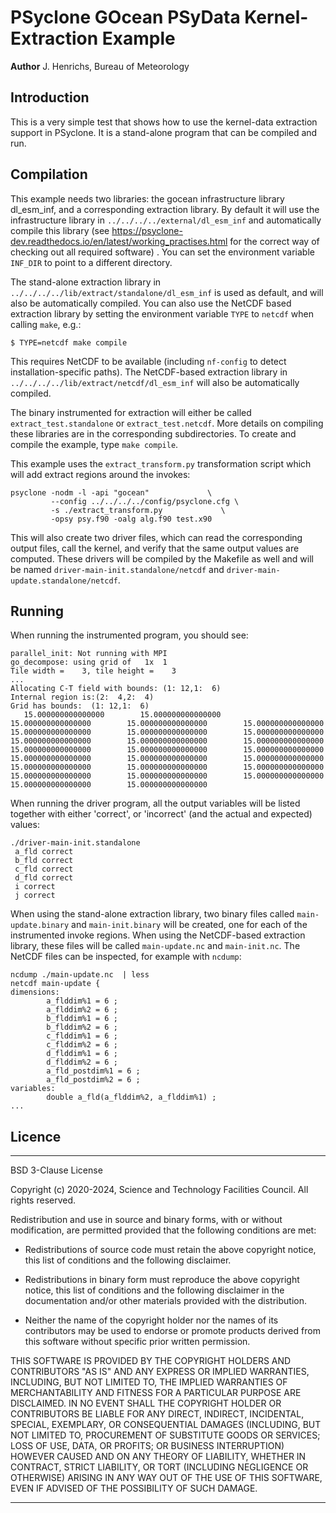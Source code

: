 # PSyclone GOcean PSyData Kernel-Extraction Example

**Author** J. Henrichs, Bureau of Meteorology

## Introduction

This is a very simple test that shows how to use the kernel-data extraction
support in PSyclone. It is a stand-alone program that can be compiled
and run.

## Compilation
This example needs two libraries: the gocean infrastructure library
dl_esm_inf, and a corresponding extraction library. By default
it will use the infrastructure library in ``../../../../external/dl_esm_inf``
and automatically compile this library
(see https://psyclone-dev.readthedocs.io/en/latest/working_practises.html
for the correct way of checking out all required software) . You can set
the environment variable ``INF_DIR`` to point to a different directory.

The stand-alone extraction library in
``../../../../lib/extract/standalone/dl_esm_inf`` is used as default, and
will also be automatically compiled. You can also use the NetCDF based
extraction library by setting the environment variable `TYPE` to `netcdf`
when calling `make`, e.g.:

    $ TYPE=netcdf make compile

This requires NetCDF to be available (including ``nf-config`` to detect
installation-specific paths). The NetCDF-based extraction library in
``../../../../lib/extract/netcdf/dl_esm_inf``
will also be automatically compiled.

The binary  instrumented for extraction will either be called
``extract_test.standalone`` or ``extract_test.netcdf``.
More details on compiling these libraries are in the corresponding
subdirectories. To create and compile the example, type ``make compile``.

This example uses the ``extract_transform.py`` transformation script
which will add extract regions around the invokes:
```
psyclone -nodm -l -api "gocean"             \
         --config ../../../../config/psyclone.cfg \
         -s ./extract_transform.py             \
         -opsy psy.f90 -oalg alg.f90 test.x90
```

This will also create two driver files, which can read the corresponding
output files, call the kernel, and verify that the same output values are
computed. These drivers will be compiled by the Makefile as well and will
be named ``driver-main-init.standalone/netcdf`` and
``driver-main-update.standalone/netcdf``.


## Running
When running the instrumented program, you should see:
```
parallel_init: Not running with MPI
go_decompose: using grid of   1x  1
Tile width =    3, tile height =    3
...
Allocating C-T field with bounds: (1: 12,1:  6)
Internal region is:(2:  4,2:  4)
Grid has bounds:  (1: 12,1:  6)
   15.000000000000000        15.000000000000000        15.000000000000000        15.000000000000000        15.000000000000000        15.000000000000000        15.000000000000000        15.000000000000000        15.000000000000000        15.000000000000000        15.000000000000000        15.000000000000000        15.000000000000000        15.000000000000000        15.000000000000000        15.000000000000000        15.000000000000000        15.000000000000000        15.000000000000000        15.000000000000000        15.000000000000000        15.000000000000000        15.000000000000000        15.000000000000000        15.000000000000000     
```

When running the driver program, all the output variables will be listed
together with either 'correct', or 'incorrect' (and the actual and
expected) values:
```
./driver-main-init.standalone
 a_fld correct
 b_fld correct
 c_fld correct
 d_fld correct
 i correct
 j correct
```

When using the stand-alone extraction library, two binary files called
``main-update.binary`` and ``main-init.binary`` will be created, one for
each of the instrumented invoke regions. When using the NetCDF-based
extraction library, these files will be called ``main-update.nc`` and
``main-init.nc``. The NetCDF files can be inspected, for example with
``ncdump``:

    ncdump ./main-update.nc  | less
    netcdf main-update {
    dimensions:
            a_flddim%1 = 6 ;
            a_flddim%2 = 6 ;
            b_flddim%1 = 6 ;
            b_flddim%2 = 6 ;
            c_flddim%1 = 6 ;
            c_flddim%2 = 6 ;
            d_flddim%1 = 6 ;
            d_flddim%2 = 6 ;
            a_fld_postdim%1 = 6 ;
            a_fld_postdim%2 = 6 ;
    variables:
            double a_fld(a_flddim%2, a_flddim%1) ;
    ...


## Licence

-----------------------------------------------------------------------------

BSD 3-Clause License

Copyright (c) 2020-2024, Science and Technology Facilities Council.
All rights reserved.

Redistribution and use in source and binary forms, with or without
modification, are permitted provided that the following conditions are met:

* Redistributions of source code must retain the above copyright notice, this
  list of conditions and the following disclaimer.

* Redistributions in binary form must reproduce the above copyright notice,
  this list of conditions and the following disclaimer in the documentation
  and/or other materials provided with the distribution.

* Neither the name of the copyright holder nor the names of its
  contributors may be used to endorse or promote products derived from
  this software without specific prior written permission.

THIS SOFTWARE IS PROVIDED BY THE COPYRIGHT HOLDERS AND CONTRIBUTORS
"AS IS" AND ANY EXPRESS OR IMPLIED WARRANTIES, INCLUDING, BUT NOT
LIMITED TO, THE IMPLIED WARRANTIES OF MERCHANTABILITY AND FITNESS
FOR A PARTICULAR PURPOSE ARE DISCLAIMED. IN NO EVENT SHALL THE
COPYRIGHT HOLDER OR CONTRIBUTORS BE LIABLE FOR ANY DIRECT, INDIRECT,
INCIDENTAL, SPECIAL, EXEMPLARY, OR CONSEQUENTIAL DAMAGES (INCLUDING,
BUT NOT LIMITED TO, PROCUREMENT OF SUBSTITUTE GOODS OR SERVICES;
LOSS OF USE, DATA, OR PROFITS; OR BUSINESS INTERRUPTION) HOWEVER
CAUSED AND ON ANY THEORY OF LIABILITY, WHETHER IN CONTRACT, STRICT
LIABILITY, OR TORT (INCLUDING NEGLIGENCE OR OTHERWISE) ARISING IN
ANY WAY OUT OF THE USE OF THIS SOFTWARE, EVEN IF ADVISED OF THE
POSSIBILITY OF SUCH DAMAGE.

------------------------------------------------------------------------------
